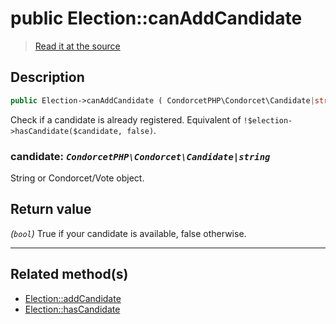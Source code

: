 # public Election::canAddCandidate

> [Read it at the source](https://github.com/julien-boudry/Condorcet/blob/master/src/ElectionProcess/CandidatesProcess.php#L176)

## Description    

```php
public Election->canAddCandidate ( CondorcetPHP\Condorcet\Candidate|string $candidate ): bool
```

Check if a candidate is already registered. Equivalent of `!$election->hasCandidate($candidate, false)`.
    

### **candidate:** *`CondorcetPHP\Condorcet\Candidate|string`*   
String or Condorcet/Vote object.    


## Return value   

*(`bool`)* True if your candidate is available, false otherwise.


---------------------------------------

## Related method(s)      

* [Election::addCandidate](/Docs/api-reference/Election%20Class/Election--addCandidate.md)    
* [Election::hasCandidate](/Docs/api-reference/Election%20Class/Election--hasCandidate.md)    
